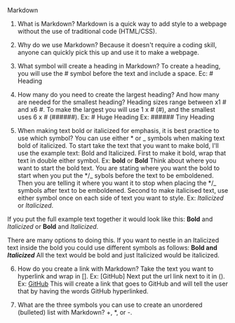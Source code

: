 Markdown

1) What is Markdown?
  Markdown is a quick way to add style to a webpage without the use of traditional code (HTML/CSS).

2) Why do we use Markdown?
  Because it doesn't require a coding skill, anyone can quickly pick this up and use it to make a webpage.

3) What symbol will create a heading in Markdown?
  To create a heading, you will use the # symbol before the text and include a space.
  Ec: # Heading

4) How many do you need to create the largest heading? And how many are needed for the smallest heading?
  Heading sizes range between x1 # and x6 #. To make the largest you will use 1 x # (#), and the smallest uses 6 x # (######).
  Ex: # Huge Heading
  Ex: ###### Tiny Heading

5) When making text bold or italicized for emphasis, it is best practice to use which symbol?
  You can use either * or _ symbols when making text bold of italicized. To start take the text that you want to make bold, I'll use the example text: Bold and Italicized.
  First to make it bold, wrap that text in double either symbol. Ex: **bold** or __Bold__ 
  Think about where you want to start the bold text. You are stating where you want the bold to start when you put the */_ sybols before the text to be emboldened. 
  Then you are telling it where you want it to stop when placing the */_ symbols after text to be emboldened.
  Second to make italicised text, use either symbol once on each side of text you want to style. Ex: *Italicized* or _Italicized_.
  
  If you put the full example text together it would look like this:
  **Bold** and *Italicized* or  __Bold__ and _Italicized_.
 
  There are many options to doing this. If you want to nestle in an Italicized text inside the bold you could use different symbols as follows:
  **Bold and _Italicized_**
  All the text would be bold and just Italicized would be italicized.

6) How do you create a link with Markdown?
  Take the text you want to hyperlink and wrap in []. 
    Ex: [GitHub]
  Next put the url link next to it in (). 
    Ex: [GitHub](https://github.com/)
  This will create a link that goes to GitHub and will tell the user that by having the words GitHub hyperlinked.

7) What are the three symbols you can use to create an unordered (bulleted) list with Markdown?
+, *, or -.
